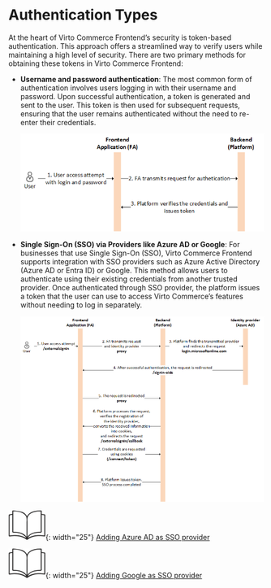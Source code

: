 # Authentication Types

At the heart of Virto Commerce Frontend’s security is token-based authentication. This approach offers a streamlined way to verify users while maintaining a high level of security. There are two primary methods for obtaining these tokens in Virto Commerce Frontend:

* **Username and password authentication**: The most common form of authentication involves users logging in with their username and password. Upon successful authentication, a token is generated and sent to the user. This token is then used for subsequent requests, ensuring that the user remains authenticated without the need to re-enter their credentials.

    ![Login-password authentication](media/login-password-authentication.png)

* **Single Sign-On (SSO) via Providers like Azure AD or Google**: For businesses that use Single Sign-On (SSO), Virto Commerce Frontend supports integration with SSO providers such as Azure Active Directory (Azure AD or Entra ID) or Google. This method allows users to authenticate using their existing credentials from another trusted provider. Once authenticated through SSO provider, the platform issues a token that the user can use to access Virto Commerce’s features without needing to log in separately.

    ![SSO](media/sso-flow-illustration.png)

![Readmore](media/readmore.png){: width="25"} [Adding Azure AD as SSO provider](adding-sso-provider.md)

![Readmore](media/readmore.png){: width="25"} [Adding Google as SSO provider](adding-google-as-sso-provider.md)
